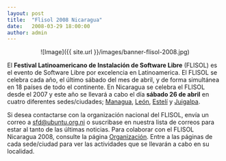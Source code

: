 ```yaml
---
layout: post
title:  "Flisol 2008 Nicaragua"
date:   2008-03-29 18:00:00
author: admin
---
```


<p align="center" markdown="1">
![Image]({{ site.url }}/images/banner-flisol-2008.jpg)
</p>

El __Festival Latinoamericano de Instalación de Software Libre__ (FLISOL) es el evento de Software Libre por excelencia en Latinoamerica. El FLISOL se celebra cada año, el último sábado del mes de abril, y de forma simultánea en 18 países de todo el continente. En Nicaragua se celebra el FLISOL desde el 2007 y este año se llevará a cabo el día __sábado 26 de abril__ en cuatro diferentes sedes/ciudades; [Managua](http://flisol.net/FLISOL2008/Nicaragua/Managua), [León](http://flisol.net/FLISOL2008/Nicaragua/Leon), [Estelí](http://flisol.net/FLISOL2008/Nicaragua/Esteli) y [Juigalpa](http://flisol.net/FLISOL2008/Nicaragua/Juigalpa).

Si desea contactarse con la organización nacional del FLISOL, envía un correo a sfd@ubuntu.org.ni o suscribase en nuestra lista de correos para estar al tanto de las últimas noticias. Para colaborar con el FLISOL Nicaragua 2008, consulte la página [Organización](http://flisol.net/FLISOL2008/Nicaragua/Organizacion). Entre a las páginas de cada sede/ciudad para ver las actividades que se llevarán a cabo en su localidad.
